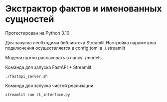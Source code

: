 # Экстрактор фактов и именованных сущностей

Протестирован на Python 3.10

Для запуска необходима библиотека Streamlit
Настройка параметров подключения осуществляется в config.toml в ./.streamlit

Модели нужно распаковать в папку ./models

Команда для запуска FastAPI + Streamlit:
```
./fastapi_server.sh
```

Команда для запуска чистой реализации:
```
streamlit run st_interface.py
```